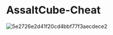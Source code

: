 # AssaltCube-Cheat
![5e2726e2d41f20cd4bbf77f3aecdece2](https://user-images.githubusercontent.com/35814641/43350674-cab2d1e6-91df-11e8-9ec0-5a460f416c70.png)
